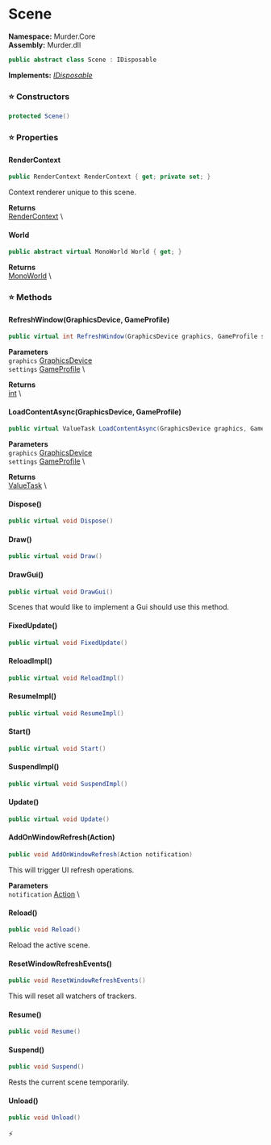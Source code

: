 # Scene

**Namespace:** Murder.Core \
**Assembly:** Murder.dll

```csharp
public abstract class Scene : IDisposable
```

**Implements:** _[IDisposable](https://learn.microsoft.com/en-us/dotnet/api/System.IDisposable?view=net-7.0)_

### ⭐ Constructors
```csharp
protected Scene()
```

### ⭐ Properties
#### RenderContext
```csharp
public RenderContext RenderContext { get; private set; }
```

Context renderer unique to this scene.

**Returns** \
[RenderContext](/Murder/Core/Graphics/RenderContext.html) \
#### World
```csharp
public abstract virtual MonoWorld World { get; }
```

**Returns** \
[MonoWorld](/Murder/Core/MonoWorld.html) \
### ⭐ Methods
#### RefreshWindow(GraphicsDevice, GameProfile)
```csharp
public virtual int RefreshWindow(GraphicsDevice graphics, GameProfile settings)
```

**Parameters** \
`graphics` [GraphicsDevice](https://docs.monogame.net/api/Microsoft.Xna.Framework.Graphics.GraphicsDevice.html) \
`settings` [GameProfile](/Murder/Assets/GameProfile.html) \

**Returns** \
[int](https://learn.microsoft.com/en-us/dotnet/api/System.Int32?view=net-7.0) \

#### LoadContentAsync(GraphicsDevice, GameProfile)
```csharp
public virtual ValueTask LoadContentAsync(GraphicsDevice graphics, GameProfile settings)
```

**Parameters** \
`graphics` [GraphicsDevice](https://docs.monogame.net/api/Microsoft.Xna.Framework.Graphics.GraphicsDevice.html) \
`settings` [GameProfile](/Murder/Assets/GameProfile.html) \

**Returns** \
[ValueTask](https://learn.microsoft.com/en-us/dotnet/api/System.Threading.Tasks.ValueTask?view=net-7.0) \

#### Dispose()
```csharp
public virtual void Dispose()
```

#### Draw()
```csharp
public virtual void Draw()
```

#### DrawGui()
```csharp
public virtual void DrawGui()
```

Scenes that would like to implement a Gui should use this method.

#### FixedUpdate()
```csharp
public virtual void FixedUpdate()
```

#### ReloadImpl()
```csharp
public virtual void ReloadImpl()
```

#### ResumeImpl()
```csharp
public virtual void ResumeImpl()
```

#### Start()
```csharp
public virtual void Start()
```

#### SuspendImpl()
```csharp
public virtual void SuspendImpl()
```

#### Update()
```csharp
public virtual void Update()
```

#### AddOnWindowRefresh(Action)
```csharp
public void AddOnWindowRefresh(Action notification)
```

This will trigger UI refresh operations.

**Parameters** \
`notification` [Action](https://learn.microsoft.com/en-us/dotnet/api/System.Action?view=net-7.0) \

#### Reload()
```csharp
public void Reload()
```

Reload the active scene.

#### ResetWindowRefreshEvents()
```csharp
public void ResetWindowRefreshEvents()
```

This will reset all watchers of trackers.

#### Resume()
```csharp
public void Resume()
```

#### Suspend()
```csharp
public void Suspend()
```

Rests the current scene temporarily.

#### Unload()
```csharp
public void Unload()
```



⚡